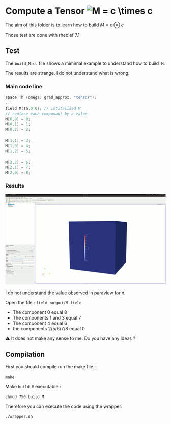 # Compute a Tensor <img src="https://latex.codecogs.com/svg.image?M&space;=&space;c&space;\times&space;c" title="M = c \times c" />

The aim of this folder is to learn how to build $M=c \otimes c$

Those test are done with rheolef 7.1

## Test
The `build_M.cc` file shows a mimimal example to understand how to build  `M`.

The results are strange. I do not understand what is wrong.

### Main code line

```c++
space Th (omega, grad_approx, "tensor");
...
field M(Th,0.0); // intitalised M
// replace each componant by a value
M[0,0] = 0; 
M[0,1] = 1; 
M[0,2] = 2; 

M[1,1] = 3; 
M[1,0] = 4; 
M[1,2] = 5; 

M[2,2] = 6; 
M[2,1] = 7; 
M[2,0] = 8; 
```

### Results

![Alt Text](M_para.gif)

I do not understand the value observed in paraview for `M`.

Open the file : `field output/M.field`

- The component 0 equal 8
- The components 1 and 3 equal 7
- The component 4 equal 6
- the components 2/5/6/7/8 equal 0

:warning: It does not make any sense to me. Do you have any ideas ?

## Compilation
First you should compile run the make file :

`make`

Make `build_M` executable :

`chmod 750 build_M`

Therefore you can execute the code using the wrapper:

`./wrapper.sh`
